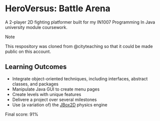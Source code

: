 # HeroVersus: Battle Arena

A 2-player 2D fighting platformer built for my IN1007 Programming In Java university module coursework.

> [!NOTE]
> This respository was cloned from @cityteaching so that it could be made public on this account.

## Learning Outcomes

* Integrate object-oriented techniques, including interfaces, abstract classes, and packages
* Manipulate Java GUI to create menu pages
* Create levels with unique features
* Delivere a project over several milestones
* Use (a variation of) the [JBox2D][engine] physics engine

Final score: 91%

[engine]: https://github.com/jbox2d/jbox2d.git

